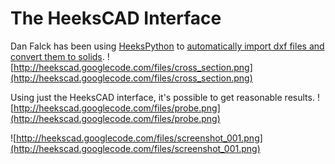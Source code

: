# The HeeksCAD Interface #

Dan Falck has been using [HeeksPython](http://code.google.com/p/heekspython/) to [automatically import dxf files and convert them to solids](http://opensourcedesigntools.blogspot.com/2010/11/creating-cross-sections-of-parts-in.html).
![http://heekscad.googlecode.com/files/cross_section.png](http://heekscad.googlecode.com/files/cross_section.png)

Using just the HeeksCAD interface, it's possible to get reasonable results.
![http://heekscad.googlecode.com/files/probe.png](http://heekscad.googlecode.com/files/probe.png)

![http://heekscad.googlecode.com/files/screenshot_001.png](http://heekscad.googlecode.com/files/screenshot_001.png)